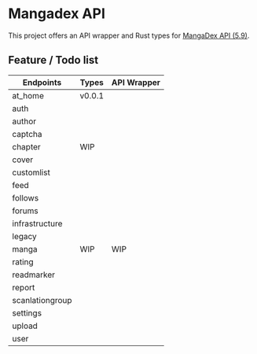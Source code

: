 # Mangadex API

This project offers an API wrapper and Rust types for [MangaDex API (5.9)](https://api.mangadex.org/docs/redoc.html).

## Feature / Todo list

| Endpoints       | Types  | API Wrapper |
| --------------- | ------ | ----------- |
| at_home         | v0.0.1 |             |
| auth            |        |             |
| author          |        |             |
| captcha         |        |             |
| chapter         | WIP    |             |
| cover           |        |             |
| customlist      |        |             |
| feed            |        |             |
| follows         |        |             |
| forums          |        |             |
| infrastructure  |        |             |
| legacy          |        |             |
| manga           | WIP    | WIP         |
| rating          |        |             |
| readmarker      |        |             |
| report          |        |             |
| scanlationgroup |        |             |
| settings        |        |             |
| upload          |        |             |
| user            |        |             |
